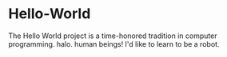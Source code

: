 # Hello-World
The Hello World project is a time-honored tradition in computer programming.
halo. human beings!
I'd like to learn to be a robot.

